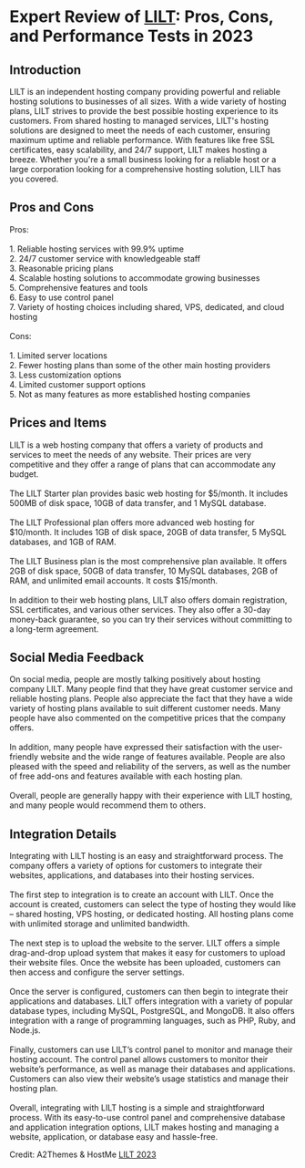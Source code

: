 <h1>Expert Review of <a href="https://a2themes.com/lilt-reviews">LILT</a>: Pros, Cons, and Performance Tests in 2023</h1>
<h2>Introduction</h2>
LILT is an independent hosting company providing powerful and reliable hosting solutions to businesses of all sizes. With a wide variety of hosting plans, LILT strives to provide the best possible hosting experience to its customers. From shared hosting to managed services, LILT's hosting solutions are designed to meet the needs of each customer, ensuring maximum uptime and reliable performance. With features like free SSL certificates, easy scalability, and 24/7 support, LILT makes hosting a breeze. Whether you're a small business looking for a reliable host or a large corporation looking for a comprehensive hosting solution, LILT has you covered.
<h2>Pros and Cons</h2>
Pros:<br><br>1. Reliable hosting services with 99.9% uptime<br>2. 24/7 customer service with knowledgeable staff<br>3. Reasonable pricing plans<br>4. Scalable hosting solutions to accommodate growing businesses<br>5. Comprehensive features and tools<br>6. Easy to use control panel<br>7. Variety of hosting choices including shared, VPS, dedicated, and cloud hosting<br><br>Cons:<br><br>1. Limited server locations<br>2. Fewer hosting plans than some of the other main hosting providers<br>3. Less customization options<br>4. Limited customer support options<br>5. Not as many features as more established hosting companies
<h2>Prices and Items</h2>
LILT is a web hosting company that offers a variety of products and services to meet the needs of any website. Their prices are very competitive and they offer a range of plans that can accommodate any budget.<br><br>The LILT Starter plan provides basic web hosting for $5/month. It includes 500MB of disk space, 10GB of data transfer, and 1 MySQL database.<br><br>The LILT Professional plan offers more advanced web hosting for $10/month. It includes 1GB of disk space, 20GB of data transfer, 5 MySQL databases, and 1GB of RAM.<br><br>The LILT Business plan is the most comprehensive plan available. It offers 2GB of disk space, 50GB of data transfer, 10 MySQL databases, 2GB of RAM, and unlimited email accounts. It costs $15/month.<br><br>In addition to their web hosting plans, LILT also offers domain registration, SSL certificates, and various other services. They also offer a 30-day money-back guarantee, so you can try their services without committing to a long-term agreement.
<h2>Social Media Feedback</h2>
On social media, people are mostly talking positively about hosting company LILT. Many people find that they have great customer service and reliable hosting plans. People also appreciate the fact that they have a wide variety of hosting plans available to suit different customer needs. Many people have also commented on the competitive prices that the company offers.<br><br>In addition, many people have expressed their satisfaction with the user-friendly website and the wide range of features available. People are also pleased with the speed and reliability of the servers, as well as the number of free add-ons and features available with each hosting plan.<br><br>Overall, people are generally happy with their experience with LILT hosting, and many people would recommend them to others.
<h2>Integration Details</h2>
Integrating with LILT hosting is an easy and straightforward process. The company offers a variety of options for customers to integrate their websites, applications, and databases into their hosting services. <br><br>The first step to integration is to create an account with LILT. Once the account is created, customers can select the type of hosting they would like – shared hosting, VPS hosting, or dedicated hosting. All hosting plans come with unlimited storage and unlimited bandwidth. <br><br>The next step is to upload the website to the server. LILT offers a simple drag-and-drop upload system that makes it easy for customers to upload their website files. Once the website has been uploaded, customers can then access and configure the server settings. <br><br>Once the server is configured, customers can then begin to integrate their applications and databases. LILT offers integration with a variety of popular database types, including MySQL, PostgreSQL, and MongoDB. It also offers integration with a range of programming languages, such as PHP, Ruby, and Node.js. <br><br>Finally, customers can use LILT’s control panel to monitor and manage their hosting account. The control panel allows customers to monitor their website’s performance, as well as manage their databases and applications. Customers can also view their website’s usage statistics and manage their hosting plan. <br><br>Overall, integrating with LILT hosting is a simple and straightforward process. With its easy-to-use control panel and comprehensive database and application integration options, LILT makes hosting and managing a website, application, or database easy and hassle-free.
<p>Credit: A2Themes & HostMe <a href="https://a2themes.com/lilt-reviews">LILT 2023</a></p>